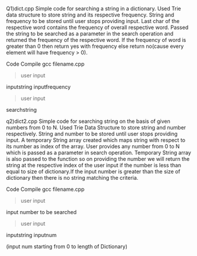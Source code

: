 Q1)dict.cpp
Simple code for searching a string in a dictionary.
Used Trie data structure to store string and its respective frequency.
String and frequency to be stored until user stops providing input.
Last char of the respective word contains the frequency of overall respective word.
Passed the string to be searched as a parameter in the search operation and returned the frequency of the respective word.
If the frequency of word is greater than 0 then return yes with frequency else return no(cause every element will have frequency > 0).

Code Compile
gcc filename.cpp


 > user input
 
 
  inputstring inputfrequency
  
  
 > user input
 
 
  searchstring
  
 
q2)dict2.cpp
Simple code for searching string on the basis of given numbers from 0 to N.
Used Trie Data Structure to store string and number respectively.
String and number to be stored until user stops providing input.
A temporary String array created which maps string with respect to its number as index of the array.
User provides any number from 0 to N which is passed as a parameter in search operation.
Temporary String array is also passed to the function so on providing the number we will return the string at the respective index of the user input if the number is less than equal to size of dictionary.If the input number is greater than the size of dictionary then there is no string matching the criteria.



Code Compile
gcc filename.cpp


> user input
   
  input number to be searched
  
  
 > user input
 
  inputstring inputnum
  
  (input num starting from 0 to length of Dictionary)
 
